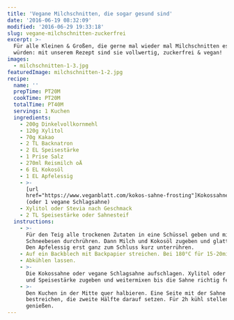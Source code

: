 ```yaml
---
title: 'Vegane Milchschnitten, die sogar gesund sind'
date: '2016-06-19 08:32:09'
modified: '2016-06-29 19:33:18'
slug: vegane-milchschnitten-zuckerfrei
excerpt: >-
  Für alle Kleinen & Großen, die gerne mal wieder mal Milchschnitten essen
  würden: mit unserem Rezept sind sie vollwertig, zuckerfrei & vegan!
images:
  - milchschnitten-1-3.jpg
featuredImage: milchschnitten-1-2.jpg
recipe:
  name: ''
  prepTime: PT20M
  cookTime: PT20M
  totalTime: PT40M
  servings: 1 Kuchen
  ingredients:
    - 200g Dinkelvollkornmehl
    - 120g Xylitol
    - 70g Kakao
    - 2 TL Backnatron
    - 2 EL Speisestärke
    - 1 Prise Salz
    - 270ml Reismilch oÄ
    - 6 EL Kokosöl
    - 1 EL Apfelessig
    - >-
      [url
      href="https://www.veganblatt.com/kokos-sahne-frosting"]Kokossahne[/url]
      (oder 1 vegane Schlagsahne)
    - Xylitol oder Stevia nach Geschmack
    - 2 TL Speisestärke oder Sahnesteif
  instructions:
    - >-
      Für den Teig alle trockenen Zutaten in eine Schüssel geben und mit dem
      Schneebesen durchrühren. Dann Milch und Kokosöl zugeben und glatt rühren.
      Den Apfelessig erst ganz zum Schluss kurz unterrühren.
    - Auf ein Backblech mit Backpapier streichen. Bei 180°C für 15-20min backen.
    - Abkühlen lassen.
    - >-
      Die Kokossahne oder vegane Schlagsahne aufschlagen. Xylitol oder Stevia
      und Speisestärke zugeben und weitermixen bis die Sahne richtig fest ist.
    - >-
      Den Kuchen in der Mitte quer halbieren. Eine Seite mit der Sahne
      bestreichen, die zweite Hälfte darauf setzen. Für 2h kühl stellen und dann
      genießen.
---
```


<!-- Image removed (no copyright): milchschnitten-1-3-640x424.jpg -->
